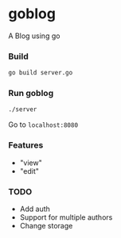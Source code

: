 # goblog
A Blog using go

### Build
```sh
go build server.go 
```

### Run goblog

```sh
./server
```

Go to `localhost:8080`


### Features
 - "view"
 - "edit"
 
### TODO
- Add auth
- Support for multiple authors
- Change storage



